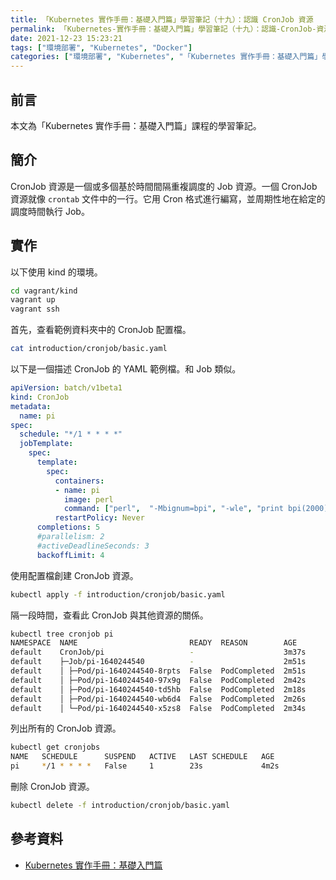 ```yaml
---
title: 「Kubernetes 實作手冊：基礎入門篇」學習筆記（十九）：認識 CronJob 資源
permalink: 「Kubernetes-實作手冊：基礎入門篇」學習筆記（十九）：認識-CronJob-資源
date: 2021-12-23 15:23:21
tags: ["環境部署", "Kubernetes", "Docker"]
categories: ["環境部署", "Kubernetes", "「Kubernetes 實作手冊：基礎入門篇」學習筆記"]
---
```


## 前言

本文為「Kubernetes 實作手冊：基礎入門篇」課程的學習筆記。

## 簡介

CronJob 資源是一個或多個基於時間間隔重複調度的 Job 資源。一個 CronJob 資源就像 `crontab` 文件中的一行。它用 Cron 格式進行編寫，並周期性地在給定的調度時間執行 Job。

## 實作

以下使用 kind 的環境。

```BASH
cd vagrant/kind
vagrant up
vagrant ssh
```

首先，查看範例資料夾中的 CronJob 配置檔。

```BASH
cat introduction/cronjob/basic.yaml
```

以下是一個描述 CronJob 的 YAML 範例檔。和 Job 類似。

```YAML
apiVersion: batch/v1beta1
kind: CronJob
metadata:
  name: pi
spec:
  schedule: "*/1 * * * *"
  jobTemplate:
    spec:
      template:
        spec:
          containers:
          - name: pi
            image: perl
            command: ["perl",  "-Mbignum=bpi", "-wle", "print bpi(2000)"]
          restartPolicy: Never
      completions: 5
      #parallelism: 2
      #activeDeadlineSeconds: 3
      backoffLimit: 4
```

使用配置檔創建 CronJob 資源。

```BASH
kubectl apply -f introduction/cronjob/basic.yaml
```

隔一段時間，查看此 CronJob 與其他資源的關係。

```BASH
kubectl tree cronjob pi
NAMESPACE  NAME                         READY  REASON        AGE
default    CronJob/pi                   -                    3m37s
default    ├─Job/pi-1640244540          -                    2m51s
default    │ ├─Pod/pi-1640244540-8rpts  False  PodCompleted  2m51s
default    │ ├─Pod/pi-1640244540-97x9g  False  PodCompleted  2m42s
default    │ ├─Pod/pi-1640244540-td5hb  False  PodCompleted  2m18s
default    │ ├─Pod/pi-1640244540-wb6d4  False  PodCompleted  2m26s
default    │ └─Pod/pi-1640244540-x5zs8  False  PodCompleted  2m34s
```

列出所有的 CronJob 資源。

```BASH
kubectl get cronjobs
NAME   SCHEDULE      SUSPEND   ACTIVE   LAST SCHEDULE   AGE
pi     */1 * * * *   False     1        23s             4m2s
```

刪除 CronJob 資源。

```BASH
kubectl delete -f introduction/cronjob/basic.yaml
```

## 參考資料

- [Kubernetes 實作手冊：基礎入門篇](https://hiskio.com/courses/349/about)
